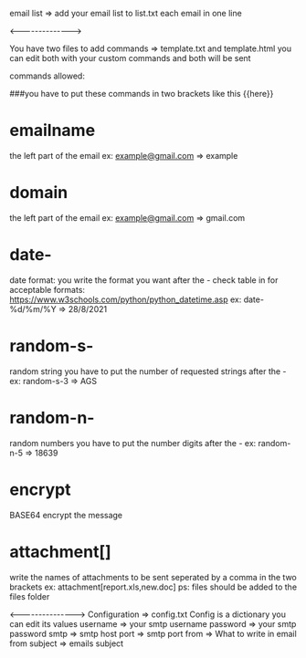 email list => add your email list to list.txt each email in one line

<-------------->

You have two files to add commands => template.txt and template.html
you can edit both with your custom commands and both will be sent

commands allowed:

###you have to put these commands in two brackets like this {{here}}

# emailname
the left part of the email
ex: example@gmail.com => example

# domain
the left part of the email
ex: example@gmail.com => gmail.com

# date-
date format: you write the format you want after the -
check table in for acceptable formats: https://www.w3schools.com/python/python_datetime.asp
ex: date-%d/%m/%Y => 28/8/2021

# random-s-
random string
you have to put the number of requested strings after the -
ex: random-s-3 => AGS

# random-n-
random numbers
you have to put the number digits after the -
ex: random-n-5 => 18639

# encrypt
BASE64 encrypt the message

# attachment[]
write the names of attachments to be sent seperated by a comma in the two brackets
ex: attachment[report.xls,new.doc]
ps: files should be added to the files folder


<--------------->
Configuration => config.txt
Config is a dictionary you can edit its values
username => your smtp username
password => your smtp password
smtp => smtp host
port => smtp port
from => What to write in email from
subject => emails subject